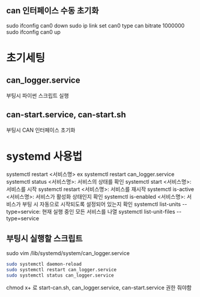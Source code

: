 ## can 인터페이스 수동 초기화
sudo ifconfig can0 down
sudo ip link set can0 type can bitrate 1000000
sudo ifconfig can0 up

# 초기세팅
## can_logger.service
부팅시 파이썬 스크립트 실행
## can-start.service, can-start.sh
부팅시 CAN 인터페이스 초기화


# systemd 사용법
systemctl restart <서비스명> ex systemctl restart can_logger.service
systemctl status <서비스명>: 서비스의 상태를 확인 
systemctl start <서비스명>: 서비스를 시작
systemctl restart <서비스명>: 서비스를 재시작
systemctl is-active <서비스명>: 서비스가 활성화 상태인지 확인
systemctl is-enabled <서비스명>: 서비스가 부팅 시 자동으로 시작되도록 설정되어 있는지 확인
systemctl list-units --type=service: 현재 실행 중인 모든 서비스를 나열
systemctl list-unit-files --type=service

## 부팅시 실행할 스크립트
sudo vim /lib/systemd/system/can_logger.service

```bash
sudo systemctl daemon-reload
sudo systemctl restart can_logger.service
sudo systemctl status can_logger.service
```
chmod x+ 로 start-can.sh, can_logger.service, can-start.service 권한 줘야함
